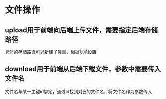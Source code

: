 # 文件操作
## upload用于前端向后端上传文件，需要指定后端存储路径
 具体的存储路径可以新建子类型，根据功能设置
## download用于前端从后端下载文件，参数中需要传入文件名
 文件名与某一主键id绑定，通过id找到对应的文件名，将文件名作为参数传入
